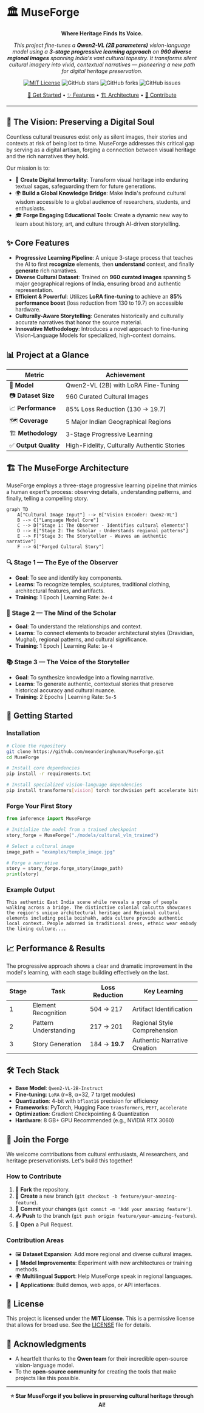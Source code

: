 # 🏛️ MuseForge

<div align="center">

**Where Heritage Finds Its Voice.**

*This project fine-tunes a **Qwen2-VL (2B parameters)** vision-language model using a **3-stage progressive learning approach** on **960 diverse regional images** spanning India's vast cultural tapestry. It transforms silent cultural imagery into vivid, contextual narratives — pioneering a new path for digital heritage preservation.*

</div>

<div align="center">

[![MIT License](https://img.shields.io/badge/License-MIT-green.svg)](https://choosealicense.com/licenses/mit/)
![GitHub stars](https://img.shields.io/github/stars/meanderinghuman/MuseForge?style=social)
![GitHub forks](https://img.shields.io/github/forks/meanderinghuman/MuseForge?style=social)
![GitHub issues](https://img.shields.io/github/issues/meanderinghuman/MuseForge)

[🚀 Get Started](#-getting-started) • [✨ Features](#-core-features) • [🏗️ Architecture](#-the-museforge-architecture) • [🤝 Contribute](#-join-the-forge)

---

</div>

## 🌟 The Vision: Preserving a Digital Soul

Countless cultural treasures exist only as silent images, their stories and contexts at risk of being lost to time. MuseForge addresses this critical gap by serving as a digital artisan, forging a connection between visual heritage and the rich narratives they hold.

Our mission is to:
-   📜 **Create Digital Immortality**: Transform visual heritage into enduring textual sagas, safeguarding them for future generations.
-   🌍 **Build a Global Knowledge Bridge**: Make India's profound cultural wisdom accessible to a global audience of researchers, students, and enthusiasts.
-   🎓 **Forge Engaging Educational Tools**: Create a dynamic new way to learn about history, art, and culture through AI-driven storytelling.

## ✨ Core Features

-   **Progressive Learning Pipeline**: A unique 3-stage process that teaches the AI to first **recognize** elements, then **understand** context, and finally **generate** rich narratives.
-   **Diverse Cultural Dataset**: Trained on **960 curated images** spanning 5 major geographical regions of India, ensuring broad and authentic representation.
-   **Efficient & Powerful**: Utilizes **LoRA fine-tuning** to achieve an **85% performance boost** (loss reduction from 130 to 19.7) on accessible hardware.
-   **Culturally-Aware Storytelling**: Generates historically and culturally accurate narratives that honor the source material.
-   **Innovative Methodology**: Introduces a novel approach to fine-tuning Vision-Language Models for specialized, high-context domains.

## 📊 Project at a Glance

| Metric                | Achievement                                |
| --------------------- | ------------------------------------------ |
| 🧠 **Model** | Qwen2-VL (2B) with LoRA Fine-Tuning        |
| 📷 **Dataset Size** | 960 Curated Cultural Images                |
| 📈 **Performance** | 85% Loss Reduction (130 → 19.7)            |
| 🗺️ **Coverage** | 5 Major Indian Geographical Regions        |
| 🏗️ **Methodology** | 3-Stage Progressive Learning               |
| ✅ **Output Quality** | High-Fidelity, Culturally Authentic Stories|

## 🏗️ The MuseForge Architecture

MuseForge employs a three-stage progressive learning pipeline that mimics a human expert's process: observing details, understanding patterns, and finally, telling a compelling story.

```mermaid
graph TD
    A["Cultural Image Input"] --> B["Vision Encoder: Qwen2-VL"]
    B --> C["Language Model Core"]
    C --> D["Stage 1: The Observer - Identifies cultural elements"]
    D --> E["Stage 2: The Scholar - Understands regional patterns"]
    E --> F["Stage 3: The Storyteller - Weaves an authentic narrative"]
    F --> G["Forged Cultural Story"]
```

### 🔍 Stage 1 — The Eye of the Observer

  - **Goal**: To see and identify key components.
  - **Learns**: To recognize temples, sculptures, traditional clothing, architectural features, and artifacts.
  - **Training**: 1 Epoch | Learning Rate: `2e-4`

### 🎨 Stage 2 — The Mind of the Scholar

  - **Goal**: To understand the relationships and context.
  - **Learns**: To connect elements to broader architectural styles (Dravidian, Mughal), regional patterns, and cultural significance.
  - **Training**: 1 Epoch | Learning Rate: `1e-4`

### 📚 Stage 3 — The Voice of the Storyteller

  - **Goal**: To synthesize knowledge into a flowing narrative.
  - **Learns**: To generate authentic, contextual stories that preserve historical accuracy and cultural nuance.
  - **Training**: 2 Epochs | Learning Rate: `5e-5`

## 🚀 Getting Started

### Installation

```bash
# Clone the repository
git clone https://github.com/meanderinghuman/MuseForge.git
cd MuseForge

# Install core dependencies
pip install -r requirements.txt

# Install specialized vision-language dependencies
pip install transformers[vision] torch torchvision peft accelerate bitsandbytes
```

### Forge Your First Story

```python
from inference import MuseForge

# Initialize the model from a trained checkpoint
story_forge = MuseForge("./models/cultural_vlm_trained")

# Select a cultural image
image_path = "examples/temple_image.jpg"

# Forge a narrative
story = story_forge.forge_story(image_path)
print(story)
```

### Example Output

```
This authentic East India scene while reveals a group of people walking across a bridge. The distinctive colonial calcutta showcases the region's unique architectural heritage and Regional cultural elements including poila boishakh, adda culture provide authentic local context. People adorned in traditional dress, ethnic wear embody the living culture....
```

## 📈 Performance & Results

The progressive approach shows a clear and dramatic improvement in the model's learning, with each stage building effectively on the last.

| Stage | Task                    | Loss Reduction | Key Learning                |
| ----- | ----------------------- | -------------- | --------------------------- |
| 1     | Element Recognition     | 504 → 217      | Artifact Identification     |
| 2     | Pattern Understanding   | 217 → 201      | Regional Style Comprehension|
| 3     | Story Generation        | 184 → **19.7** | Authentic Narrative Creation|

## 🛠️ Tech Stack

  - **Base Model**: `Qwen2-VL-2B-Instruct`
  - **Fine-tuning**: `LoRA` (r=8, α=32, 7 target modules)
  - **Quantization**: 4-bit with `bfloat16` precision for efficiency
  - **Frameworks**: PyTorch, Hugging Face `transformers`, `PEFT`, `accelerate`
  - **Optimization**: Gradient Checkpointing & Quantization
  - **Hardware**: 8 GB+ GPU Recommended (e.g., NVIDIA RTX 3060)

## 🤝 Join the Forge

We welcome contributions from cultural enthusiasts, AI researchers, and heritage preservationists. Let's build this together!

### How to Contribute

1.  🍴 **Fork** the repository.
2.  🌿 **Create** a new branch (`git checkout -b feature/your-amazing-feature`).
3.  💾 **Commit** your changes (`git commit -m 'Add your amazing feature'`).
4.  📤 **Push** to the branch (`git push origin feature/your-amazing-feature`).
5.  🔀 **Open** a Pull Request.

### Contribution Areas

  - 🖼️ **Dataset Expansion**: Add more regional and diverse cultural images.
  - 🧠 **Model Improvements**: Experiment with new architectures or training methods.
  - 🌍 **Multilingual Support**: Help MuseForge speak in regional languages.
  - 🧩 **Applications**: Build demos, web apps, or API interfaces.

## 📜 License

This project is licensed under the **MIT License**. This is a permissive license that allows for broad use. See the [LICENSE](https://www.google.com/search?q=LICENSE) file for details.



## 🙏 Acknowledgments

  - A heartfelt thanks to the **Qwen team** for their incredible open-source vision-language model.
  - To the **open-source community** for creating the tools that make projects like this possible.

-----

<div align="center">

**⭐ Star MuseForge if you believe in preserving cultural heritage through AI!**

</div>